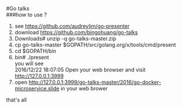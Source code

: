 #Go talks  
###how to use ?  
1. see https://github.com/audreylim/go-presenter  
2. download https://github.com/bingohuang/go-talks  
3. Downloads# unzip -q go-talks-master.zip  
4. cp go-talks-master $GOPATH/src/golang.org/x/tools/cmd/present  
5. cd $GOPATH/bin  
6. bin# ./present  
you will see  
2016/12/22 18:07:05 Open your web browser and visit http://127.0.0.1:3999  
7. open http://127.0.0.1:3999/go-talks-master/2016/go-docker-microservice.slide in your web brower  

that's all  
